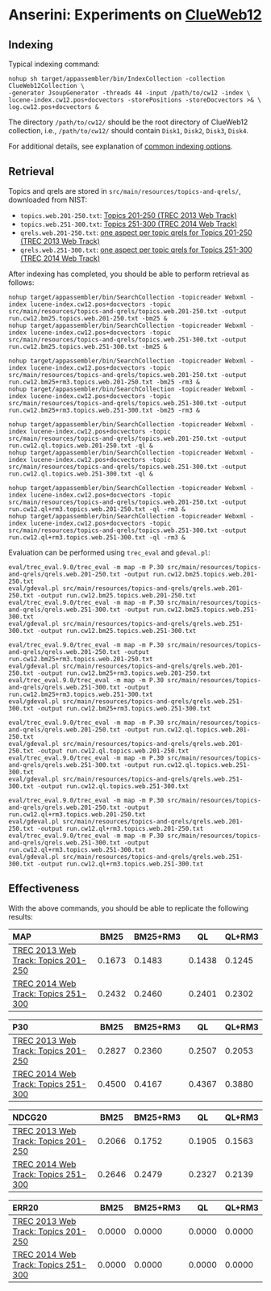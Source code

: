 # Anserini: Experiments on [ClueWeb12](http://lemurproject.org/clueweb12.php/)

## Indexing

Typical indexing command:

```
nohup sh target/appassembler/bin/IndexCollection -collection ClueWeb12Collection \
-generator JsoupGenerator -threads 44 -input /path/to/cw12 -index \
lucene-index.cw12.pos+docvectors -storePositions -storeDocvectors >& \
log.cw12.pos+docvectors &
```

The directory `/path/to/cw12/` should be the root directory of ClueWeb12 collection, i.e., `/path/to/cw12/` should contain
`Disk1`, `Disk2`, `Disk3`, `Disk4`.

For additional details, see explanation of [common indexing options](common-indexing-options.md).

## Retrieval

Topics and qrels are stored in `src/main/resources/topics-and-qrels/`, downloaded from NIST:

+ `topics.web.201-250.txt`: [Topics 201-250 (TREC 2013 Web Track)](http://trec.nist.gov/data/web/2013/trec2013-topics.xml)
+ `topics.web.251-300.txt`: [Topics 251-300 (TREC 2014 Web Track)](http://trec.nist.gov/data/web/2014/trec2014-topics.xml)
+ `qrels.web.201-250.txt`: [one aspect per topic qrels for Topics 201-250 (TREC 2013 Web Track)](http://trec.nist.gov/data/web/2013/qrels.adhoc.txt)
+ `qrels.web.251-300.txt`: [one aspect per topic qrels for Topics 251-300 (TREC 2014 Web Track)](http://trec.nist.gov/data/web/2014/qrels.adhoc.txt)

After indexing has completed, you should be able to perform retrieval as follows:

```
nohup target/appassembler/bin/SearchCollection -topicreader Webxml -index lucene-index.cw12.pos+docvectors -topic src/main/resources/topics-and-qrels/topics.web.201-250.txt -output run.cw12.bm25.topics.web.201-250.txt -bm25 &
nohup target/appassembler/bin/SearchCollection -topicreader Webxml -index lucene-index.cw12.pos+docvectors -topic src/main/resources/topics-and-qrels/topics.web.251-300.txt -output run.cw12.bm25.topics.web.251-300.txt -bm25 &

nohup target/appassembler/bin/SearchCollection -topicreader Webxml -index lucene-index.cw12.pos+docvectors -topic src/main/resources/topics-and-qrels/topics.web.201-250.txt -output run.cw12.bm25+rm3.topics.web.201-250.txt -bm25 -rm3 &
nohup target/appassembler/bin/SearchCollection -topicreader Webxml -index lucene-index.cw12.pos+docvectors -topic src/main/resources/topics-and-qrels/topics.web.251-300.txt -output run.cw12.bm25+rm3.topics.web.251-300.txt -bm25 -rm3 &

nohup target/appassembler/bin/SearchCollection -topicreader Webxml -index lucene-index.cw12.pos+docvectors -topic src/main/resources/topics-and-qrels/topics.web.201-250.txt -output run.cw12.ql.topics.web.201-250.txt -ql &
nohup target/appassembler/bin/SearchCollection -topicreader Webxml -index lucene-index.cw12.pos+docvectors -topic src/main/resources/topics-and-qrels/topics.web.251-300.txt -output run.cw12.ql.topics.web.251-300.txt -ql &

nohup target/appassembler/bin/SearchCollection -topicreader Webxml -index lucene-index.cw12.pos+docvectors -topic src/main/resources/topics-and-qrels/topics.web.201-250.txt -output run.cw12.ql+rm3.topics.web.201-250.txt -ql -rm3 &
nohup target/appassembler/bin/SearchCollection -topicreader Webxml -index lucene-index.cw12.pos+docvectors -topic src/main/resources/topics-and-qrels/topics.web.251-300.txt -output run.cw12.ql+rm3.topics.web.251-300.txt -ql -rm3 &

```

Evaluation can be performed using `trec_eval` and `gdeval.pl`:

```
eval/trec_eval.9.0/trec_eval -m map -m P.30 src/main/resources/topics-and-qrels/qrels.web.201-250.txt -output run.cw12.bm25.topics.web.201-250.txt
eval/gdeval.pl src/main/resources/topics-and-qrels/qrels.web.201-250.txt -output run.cw12.bm25.topics.web.201-250.txt
eval/trec_eval.9.0/trec_eval -m map -m P.30 src/main/resources/topics-and-qrels/qrels.web.251-300.txt -output run.cw12.bm25.topics.web.251-300.txt
eval/gdeval.pl src/main/resources/topics-and-qrels/qrels.web.251-300.txt -output run.cw12.bm25.topics.web.251-300.txt

eval/trec_eval.9.0/trec_eval -m map -m P.30 src/main/resources/topics-and-qrels/qrels.web.201-250.txt -output run.cw12.bm25+rm3.topics.web.201-250.txt
eval/gdeval.pl src/main/resources/topics-and-qrels/qrels.web.201-250.txt -output run.cw12.bm25+rm3.topics.web.201-250.txt
eval/trec_eval.9.0/trec_eval -m map -m P.30 src/main/resources/topics-and-qrels/qrels.web.251-300.txt -output run.cw12.bm25+rm3.topics.web.251-300.txt
eval/gdeval.pl src/main/resources/topics-and-qrels/qrels.web.251-300.txt -output run.cw12.bm25+rm3.topics.web.251-300.txt

eval/trec_eval.9.0/trec_eval -m map -m P.30 src/main/resources/topics-and-qrels/qrels.web.201-250.txt -output run.cw12.ql.topics.web.201-250.txt
eval/gdeval.pl src/main/resources/topics-and-qrels/qrels.web.201-250.txt -output run.cw12.ql.topics.web.201-250.txt
eval/trec_eval.9.0/trec_eval -m map -m P.30 src/main/resources/topics-and-qrels/qrels.web.251-300.txt -output run.cw12.ql.topics.web.251-300.txt
eval/gdeval.pl src/main/resources/topics-and-qrels/qrels.web.251-300.txt -output run.cw12.ql.topics.web.251-300.txt

eval/trec_eval.9.0/trec_eval -m map -m P.30 src/main/resources/topics-and-qrels/qrels.web.201-250.txt -output run.cw12.ql+rm3.topics.web.201-250.txt
eval/gdeval.pl src/main/resources/topics-and-qrels/qrels.web.201-250.txt -output run.cw12.ql+rm3.topics.web.201-250.txt
eval/trec_eval.9.0/trec_eval -m map -m P.30 src/main/resources/topics-and-qrels/qrels.web.251-300.txt -output run.cw12.ql+rm3.topics.web.251-300.txt
eval/gdeval.pl src/main/resources/topics-and-qrels/qrels.web.251-300.txt -output run.cw12.ql+rm3.topics.web.251-300.txt

```

## Effectiveness

With the above commands, you should be able to replicate the following results:

MAP                                     | BM25      | BM25+RM3  | QL        | QL+RM3    |
:---------------------------------------|-----------|-----------|-----------|-----------|
[TREC 2013 Web Track: Topics 201-250](http://trec.nist.gov/data/web2013.html)| 0.1673    | 0.1483    | 0.1438    | 0.1245    |
[TREC 2014 Web Track: Topics 251-300](http://trec.nist.gov/data/web2014.html)| 0.2432    | 0.2460    | 0.2401    | 0.2302    |


P30                                     | BM25      | BM25+RM3  | QL        | QL+RM3    |
:---------------------------------------|-----------|-----------|-----------|-----------|
[TREC 2013 Web Track: Topics 201-250](http://trec.nist.gov/data/web2013.html)| 0.2827    | 0.2360    | 0.2507    | 0.2053    |
[TREC 2014 Web Track: Topics 251-300](http://trec.nist.gov/data/web2014.html)| 0.4500    | 0.4167    | 0.4367    | 0.3880    |


NDCG20                                  | BM25      | BM25+RM3  | QL        | QL+RM3    |
:---------------------------------------|-----------|-----------|-----------|-----------|
[TREC 2013 Web Track: Topics 201-250](http://trec.nist.gov/data/web2013.html)| 0.2066    | 0.1752    | 0.1905    | 0.1563    |
[TREC 2014 Web Track: Topics 251-300](http://trec.nist.gov/data/web2014.html)| 0.2646    | 0.2479    | 0.2327    | 0.2139    |


ERR20                                   | BM25      | BM25+RM3  | QL        | QL+RM3    |
:---------------------------------------|-----------|-----------|-----------|-----------|
[TREC 2013 Web Track: Topics 201-250](http://trec.nist.gov/data/web2013.html)| 0.0000    | 0.0000    | 0.0000    | 0.0000    |
[TREC 2014 Web Track: Topics 251-300](http://trec.nist.gov/data/web2014.html)| 0.0000    | 0.0000    | 0.0000    | 0.0000    |


